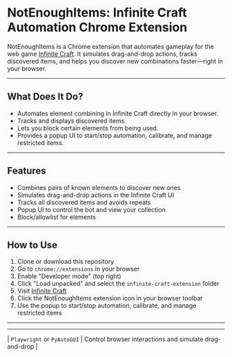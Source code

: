 
# NotEnoughItems: Infinite Craft Automation Chrome Extension

NotEnoughItems is a Chrome extension that automates gameplay for the web game [Infinite Craft](https://neal.fun/infinite-craft/). It simulates drag-and-drop actions, tracks discovered items, and helps you discover new combinations faster—right in your browser.

---


## What Does It Do?

- Automates element combining in Infinite Craft directly in your browser.
- Tracks and displays discovered items.
- Lets you block certain elements from being used.
- Provides a popup UI to start/stop automation, calibrate, and manage restricted items.

---


## Features

- Combines pairs of known elements to discover new ones
- Simulates drag-and-drop actions in the Infinite Craft UI
- Tracks all discovered items and avoids repeats
- Popup UI to control the bot and view your collection
- Block/allowlist for elements

---


## How to Use

1. Clone or download this repository
2. Go to `chrome://extensions` in your browser
3. Enable "Developer mode" (top right)
4. Click "Load unpacked" and select the `infinite-craft-extension` folder
5. Visit [Infinite Craft](https://neal.fun/infinite-craft/)
6. Click the NotEnoughItems extension icon in your browser toolbar
7. Use the popup to start/stop automation, calibrate, and manage restricted items

---


---
| `Playwright` or `PyAutoGUI` | Control browser interactions and simulate drag-and-drop |
